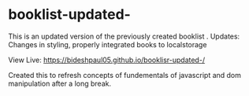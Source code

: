 # booklist-updated-
This is an updated version of the previously created booklist . 
Updates: Changes in  styling,
         properly integrated books to localstorage
         
View Live: https://bideshpaul05.github.io/booklisr-updated-/



Created this to refresh concepts of fundementals of javascript and dom manipulation after a long break.
